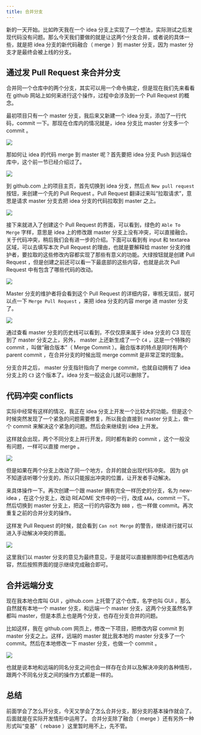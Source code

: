 ```yaml
---
title: 合并分支
---
```


新的一天开始。比如昨天我在一个 idea 分支上实现了一个想法，实际测试之后发现代码没有问题。那么今天我们要做的就是让这两个分支合并，或者说的具体一些，就是把 idea 分支的新代码融合（ merge ）到 master 分支，因为 master 分支才是最终会被上线的分支。

## 通过发 Pull Request 来合并分支

合并同一个仓库中的两个分支，其实可以用一个命令搞定，但是现在我们先来看看在 github 网站上如何来进行这个操作，过程中会涉及到一个 Pull Request 的概念。

最初项目只有一个 master 分支，我后来又新建一个 idea 分支，添加了一行代码，commit 一下。那现在仓库内的情况就是，idea 分支比 master 分支多一个 commit 。

![](https://happypeter.github.io/images/2019031511.jpg)

那如何让 idea 的代码 merge 到 master 呢？首先要把 idea 分支 Push 到远端仓库中，这个前一节已经介绍过了。

![](https://happypeter.github.io/images/2019031904.jpg)

到 github.com 上的项目主页，首先切换到 idea 分支，然后点 `New pull request` 按钮，来创建一个先的 Pull Request 。Pull Request 翻译过来叫“拉取请求”，意思是请求 master 分支去把 idea 分支的代码拉取到 master 之上。

![](https://happypeter.github.io/images/2019031905.jpg)

接下来就进入了创建这个 Pull Request 的界面，可以看到，绿色的 `Able To Merge` 字样，意思是 idea 上的修改跟 master 分支上没有冲突，可以直接融合。关于代码冲突，稍后我们会有进一步的介绍。下面可以看到有 input 和 textarea 区域，可以去填写本次 Pull Request 的理由，也就是要解释给 master 分支的维护者，要拉取的这些修改内容都实现了那些有意义的功能。大绿按钮就是创建 Pull Request ，但是创建之前还可以看一下最底部的这些内容，也就是此次 Pull Request 中有包含了哪些代码的改动。

![](https://happypeter.github.io/images/2019031514.jpg)


Master 分支的维护者将会看到这个 Pull Request 的详细内容，审核无误后，就可以点一下 `Merge Pull Request` ，来把 idea 分支的内容 merge 进 master 分支了。

![](https://happypeter.github.io/images/2019031515.jpg)

通过查看 master 分支的历史线可以看到，不仅仅原来属于 idea 分支的 C3 现在到了 master 分支之上，另外， master 上还新生成了一个 `C4` ，这是一个特殊的 commit ，叫做“融合版本”（ Merge Commit ）。融合版本的特点是同时有两个 parent commit ，在合并分支的时候出现 merge commit 是非常正常的现象。

分支合并之后， master 分支指针指向了 merge commit，也就自动拥有了 idea 分支上的 `C3` 这个版本了。idea 分支一般这会儿就可以删除了。

## 代码冲突 conflicts

实际中经常有这样的情况，我正在 idea 分支上开发一个比较大的功能。但是这个时候突然发现了一个紧急的问题需要修复，所以我会直接到 master 分支上，做一个 commit 来解决这个紧急的问题。然后会来继续到 idea 上开发。

这样就会出现，两个不同分支上并行开发，同时都有新的 commit ，这个一般没有问题，一样可以直接 merge 。


![](https://happypeter.github.io/images/2019031516.jpg)


但是如果在两个分支上改动了同一个地方，合并的就会出现代码冲突。 因为 git 不知道该听哪个分支的，所以只能报出冲突的位置，让开发者手动解决。

来具体操作一下。再次创建一个跟 master 拥有完全一样历史的分支，名为 new-idea ，在这个分支上，改动 README 文件中的一行，改成 `AAA`，commit 一下。然后切换到 master 分支上，把这一行的内容改为 `BBB` ，也一样做 commit。再次重复之前的合并分支的操作。

这样发 Pull Request 的时候，就会看到 `Can not Merge` 的警告，继续进行就可以进入手动解决冲突的界面。

![](https://happypeter.github.io/images/2019031517.jpg)

这里我们以 master 分支的意见为最终意见，于是就可以直接删除图中红色框选内容，然后按照界面的提示继续完成融合即可。

## 合并远端分支

现在我本地仓库叫 GUI ，github.com 上托管了这个仓库，名字也叫 GUI 。那么自然就有本地一个 master 分支，和远端一个 master 分支，这两个分支虽然名字都叫 master，但是本质上也是两个分支，也存在分支合并的问题。

比如这样，我在 github.com 网页上，修改一下项目，把修改内容 commit 到 master 分支之上。这样，远端的 master 就比我本地的 master 分支多了一个 commit。然后在本地修改一下 master 分支，也做一个 commit 。

![](https://happypeter.github.io/images/2019031518.jpg)


也就是说本地和远端的同名分支之间也会一样存在合并以及解决冲突的各种情形，跟两个不同名分支之间的操作方式都是一样的。

## 总结

前面学会了怎么开分支，今天又学会了怎么合并分支，那分支的基本操作就会了。后面就是在实际开发情形中运用了。
合并分支除了融合（ merge ）还有另外一种形式叫“变基”（ rebase ）这里暂时用不上，先不管。
